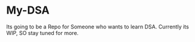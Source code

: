 # My-DSA
Its going to be a Repo for Someone who wants to learn DSA.
Currently its WIP, SO stay tuned for more.
